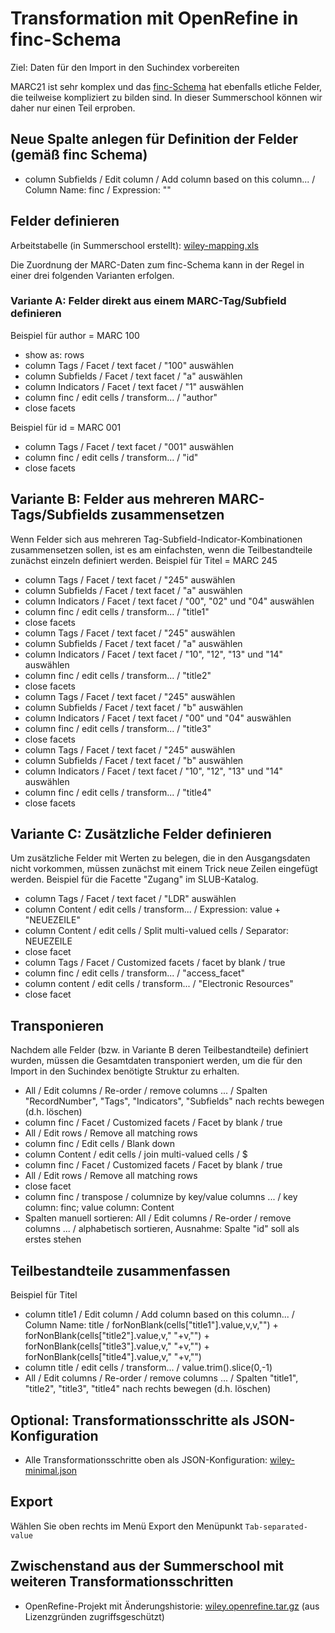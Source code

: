 # Transformation mit OpenRefine in finc-Schema

Ziel: Daten für den Import in den Suchindex vorbereiten

MARC21 ist sehr komplex und das [finc-Schema](https://github.com/finc/index/blob/master/schema.xml) hat ebenfalls etliche Felder, die teilweise kompliziert zu bilden sind. In dieser Summerschool können wir daher nur einen Teil erproben.

## Neue Spalte anlegen für Definition der Felder (gemäß finc Schema)

* column Subfields / Edit column / Add column based on this column... / Column Name: finc / Expression: ""

## Felder definieren

Arbeitstabelle \(in Summerschool erstellt\): [wiley-mapping.xls](https://felixlohmeier.gitbooks.io/summerschool-openrefine/content/anwendungsfall-marc21/wiley-mapping.xls)

Die Zuordnung der MARC-Daten zum finc-Schema kann in der Regel in einer drei folgenden Varianten erfolgen.

### Variante A: Felder direkt aus einem MARC-Tag/Subfield definieren

Beispiel für author = MARC 100

* show as: rows
* column Tags / Facet / text facet / "100" auswählen
* column Subfields / Facet / text facet / "a" auswählen
* column Indicators / Facet / text facet / "1\" auswählen
* column finc / edit cells / transform... / "author"
* close facets

Beispiel für id = MARC 001

* column Tags / Facet / text facet / "001" auswählen
* column finc / edit cells / transform... / "id"
* close facets

## Variante B: Felder aus mehreren MARC-Tags/Subfields zusammensetzen 

Wenn Felder sich aus mehreren Tag-Subfield-Indicator-Kombinationen zusammensetzen sollen, ist es am einfachsten, wenn die Teilbestandteile zunächst einzeln definiert werden. Beispiel für Titel = MARC 245

* column Tags / Facet / text facet / "245" auswählen
* column Subfields / Facet / text facet / "a" auswählen
* column Indicators / Facet / text facet / "00", "02" und "04" auswählen
* column finc / edit cells / transform... / "title1"
* close facets
* column Tags / Facet / text facet / "245" auswählen
* column Subfields / Facet / text facet / "a" auswählen
* column Indicators / Facet / text facet / "10", "12", "13" und "14" auswählen
* column finc / edit cells / transform... / "title2"
* close facets
* column Tags / Facet / text facet / "245" auswählen
* column Subfields / Facet / text facet / "b" auswählen
* column Indicators / Facet / text facet / "00" und "04" auswählen
* column finc / edit cells / transform... / "title3"
* close facets
* column Tags / Facet / text facet / "245" auswählen
* column Subfields / Facet / text facet / "b" auswählen
* column Indicators / Facet / text facet / "10", "12", "13" und "14" auswählen
* column finc / edit cells / transform... / "title4"
* close facets

## Variante C: Zusätzliche Felder definieren

Um zusätzliche Felder mit Werten zu belegen, die in den Ausgangsdaten nicht vorkommen, müssen zunächst mit einem Trick neue Zeilen eingefügt werden. Beispiel für die Facette "Zugang" im SLUB-Katalog.

* column Tags / Facet / text facet / "LDR" auswählen
* column Content / edit cells / transform... / Expression: value + "NEUEZEILE"
* column Content / edit cells / Split multi-valued cells / Separator: NEUEZEILE
* close facet
* column Tags / Facet / Customized facets / facet by blank / true
* column finc / edit cells / transform... / "access_facet"
* column content / edit cells / transform... / "Electronic Resources"
* close facet

## Transponieren

Nachdem alle Felder (bzw. in Variante B deren Teilbestandteile) definiert wurden, müssen die Gesamtdaten transponiert werden, um die für den Import in den Suchindex benötigte Struktur zu erhalten.

* All / Edit columns / Re-order / remove columns ... / Spalten "RecordNumber", "Tags", "Indicators", "Subfields" nach rechts bewegen \(d.h. löschen\)
* column finc / Facet / Customized facets / Facet by blank / true
* All / Edit rows / Remove all matching rows
* column finc / Edit cells / Blank down
* column Content / edit cells / join multi-valued cells / $
* column finc / Facet / Customized facets / Facet by blank / true
* All / Edit rows / Remove all matching rows
* close facet
* column finc / transpose / columnize by key/value columns ... / key column: finc; value column: Content
* Spalten manuell sortieren: All / Edit columns / Re-order / remove columns ... / alphabetisch sortieren, Ausnahme: Spalte "id" soll als erstes stehen

## Teilbestandteile zusammenfassen

Beispiel für Titel

* column title1 / Edit column / Add column based on this column... / Column Name: title / forNonBlank(cells["title1"].value,v,v,"") + forNonBlank(cells["title2"].value,v," "+v,"") + forNonBlank(cells["title3"].value,v," "+v,"") + forNonBlank(cells["title4"].value,v," "+v,"")
* column title / edit cells / transform... / value.trim().slice(0,-1)
* All / Edit columns / Re-order / remove columns ... / Spalten "title1", "title2", "title3", "title4" nach rechts bewegen \(d.h. löschen\)

## Optional: Transformationsschritte als JSON-Konfiguration

* Alle Transformationsschritte oben als JSON-Konfiguration: [wiley-minimal.json](https://felixlohmeier.gitbooks.io/summerschool-openrefine/content/anwendungsfall-marc21/wiley-minimal.json)

## Export

Wählen Sie oben rechts im Menü Export den Menüpunkt `Tab-separated-value`

## Zwischenstand aus der Summerschool mit weiteren Transformationsschritten

* OpenRefine-Projekt mit Änderungshistorie: [wiley.openrefine.tar.gz](https://www.felixlohmeier.de/slub/wiley/wiley.openrefine.tar.gz) (aus Lizenzgründen zugriffsgeschützt)

